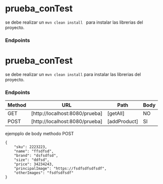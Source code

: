 # prueba_conTest

se debe realizar un ```mvn clean install ``` para instalar las librerias del proyecto.

### Endpoints

# prueba_conTest




se debe realizar un ```mvn clean install``` para instalar las librerias del proyecto.
### Endpoints


| Method | URL | Path | Body|
| ------ | ------ | ------ | ------ |
| GET | [http://localhost:8080/prueba] |[getAll] | NO
| POST | [http://localhost:8080/prueba] | [addProduct] | SI

ejempplo de body methodo POST
```
{
    "sku": 2223223,
    "name": "ffsdfsd",
    "brand": "dsfsdfsd",
    "size": "ddfsd",
    "price": 34234243,
    "principalImage": "https://fsdfsdfsdfsdf",
    "otherImages": "fsdfsdfsdf"
}
```



